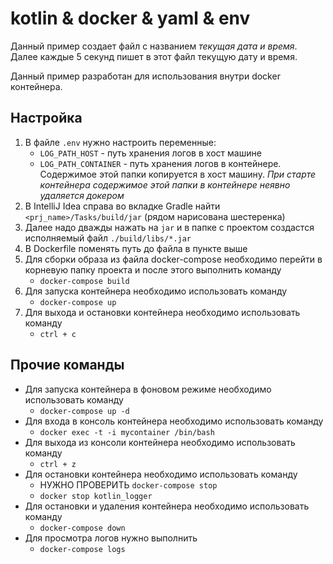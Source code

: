 # kotlin & docker & yaml & env
Данный пример создает файл с названием _текущая дата и время_.
Далее каждые 5 секунд пишет в этот файл текущую дату и время.

Данный пример разработан для использования внутри docker контейнера.

## Настройка
1. В файле `.env` нужно настроить переменные:
   * `LOG_PATH_HOST` - путь хранения логов в хост машине
   * `LOG_PATH_CONTAINER` - путь хранения логов в контейнере. Содержимое этой 
   папки копируется в хост машину. _При старте контейнера содержимое этой папки в 
   контейнере неявно удаляется докером_
2. В IntelliJ Idea справа во вкладке Gradle найти `<prj_name>/Tasks/build/jar` (рядом нарисована шестеренка)
3. Далее надо дважды нажать на `jar` и в папке с проектом создастся исполняемый файл
   `./build/libs/*.jar`
4. В Dockerfile поменять путь до файла в пункте выше   
5. Для сборки образа из файла docker-compose необходимо перейти в корневую папку проекта
   и после этого выполнить команду 
   * `docker-compose build`
6. Для запуска контейнера необходимо использовать команду
   * `docker-compose up`
7. Для выхода и остановки контейнера необходимо использовать команду
   * `ctrl + c`
   
## Прочие команды
* Для запуска контейнера в фоновом режиме необходимо использовать команду
   * `docker-compose up -d`
* Для входа в консоль контейнера необходимо использовать команду
   * `docker exec -t -i mycontainer /bin/bash`
* Для выхода из консоли контейнера необходимо использовать команду
   * `ctrl + z`
* Для остановки контейнера необходимо использовать команду
   * НУЖНО ПРОВЕРИТЬ `docker-compose stop`
   * `docker stop kotlin_logger`
* Для остановки и удаления контейнера необходимо использовать команду
   * `docker-compose down`
* Для просмотра логов нужно выполнить 
   * `docker-compose logs`
